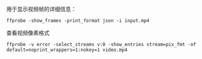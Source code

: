 用于显示视频帧的详细信息：

```
ffprobe -show_frames -print_format json -i input.mp4
```

查看视频像素格式

```
ffprobe -v error -select_streams v:0 -show_entries stream=pix_fmt -of default=noprint_wrappers=1:nokey=1 video.mp4
```
